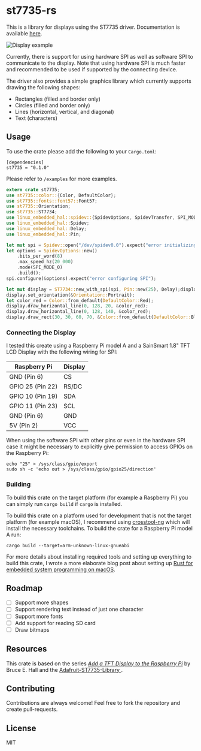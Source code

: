 # st7735-rs

This is a library for displays using the ST7735 driver. Documentation is available [here](https://docs.rs/st7735).

![Display example](example.JPG)

Currently, there is support for using hardware SPI as well as software SPI to
communicate to the display. Note that using hardware SPI is much faster and
recommended to be used if supported by the connecting device.

The driver also provides a simple graphics library which currently supports drawing the
following shapes:
* Rectangles (filled and border only)
* Circles (filled and border only)
* Lines (horizontal, vertical, and diagonal)
* Text (characters)

## Usage

To use the crate please add the following to your `Cargo.toml`:

```
[dependencies]
st7735 = "0.1.0"
```

Please refer to `/examples` for more examples.

```rust
extern crate st7735;
use st7735::color::{Color, DefaultColor};
use st7735::fonts::font57::Font57;
use st7735::Orientation;
use st7735::ST7734;
use linux_embedded_hal::spidev::{SpidevOptions, SpidevTransfer, SPI_MODE_0};
use linux_embedded_hal::Spidev;
use linux_embedded_hal::Delay;
use linux_embedded_hal::Pin;

let mut spi = Spidev::open("/dev/spidev0.0").expect("error initializing SPI");
let options = SpidevOptions::new()
    .bits_per_word(8)
    .max_speed_hz(20_000)
    .mode(SPI_MODE_0)
    .build();
spi.configure(&options).expect("error configuring SPI");

let mut display = ST7734::new_with_spi(spi, Pin::new(25), Delay);display.clear_screen();
display.set_orientation(&Orientation::Portrait);
let color_red = Color::from_default(DefaultColor::Red);
display.draw_horizontal_line(0, 128, 20, &color_red);
display.draw_horizontal_line(0, 128, 140, &color_red);
display.draw_rect(30, 30, 60, 70, &Color::from_default(DefaultColor::Blue));
```

### Connecting the Display

I tested this create using a Raspberry Pi model A and a SainSmart 1.8" TFT LCD Display with the following wiring for SPI:

| Raspberry Pi      | Display |
| ----------------- | ------- |
| GND (Pin 6)       | CS      |
| GPIO 25 (Pin 22)  | RS/DC   |
| GPIO 10 (Pin 19)  | SDA     |
| GPIO 11 (Pin 23)  | SCL     |
| GND (Pin 6)       | GND     |
| 5V  (Pin 2)       | VCC     |

When using the software SPI with other pins or even in the hardware SPI case it might be necessary to explicitly
give permission to access GPIOs on the Raspberry Pi:

```
echo "25" > /sys/class/gpio/export
sudo sh -c 'echo out > /sys/class/gpio/gpio25/direction'
```

### Building

To build this crate on the target platform (for example a Raspberry Pi) you can simply run `cargo build` if `cargo` is installed.

To build this crate on a platform used for development that is not the target platform (for example macOS), I recommend
using [crosstool-ng](https://github.com/crosstool-ng/crosstool-ng) which will install the necessary toolchains. To build
the crate for a Raspberry Pi model A run:

```
cargo build --target=arm-unknown-linux-gnueabi
```

For more details about installing required tools and setting up everything to build this crate, I wrote a more elaborate blog post about setting up
[Rust for embedded system programming on macOS](https://scholtzan.net/blog/embedded-system-programming-with-rust-on-macos/).

## Roadmap

- [ ] Support more shapes
- [ ] Support rendering text instead of just one character
- [ ] Support more fonts
- [ ] Add support for reading SD card
- [ ] Draw bitmaps

## Resources

This crate is based on the series [_Add a TFT Display to the Raspberry Pi_](http://w8bh.net/pi/TFT1.pdf) by Bruce E. Hall and the [Adafruit-ST7735-Library
](https://github.com/adafruit/Adafruit-ST7735-Library).

## Contributing

Contributions are always welcome! Feel free to fork the repository and create pull-requests.

## License

MIT
